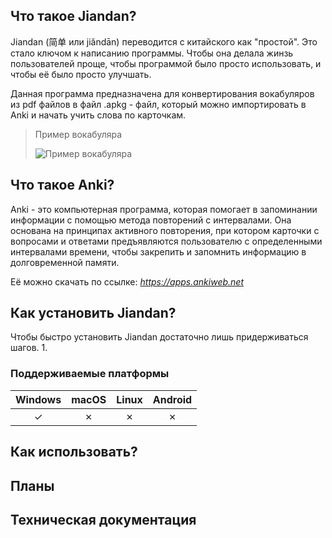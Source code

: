 ## Что такое Jiandan?
Jiandan (简单 или jiǎndān) переводится с китайского как "простой". Это стало ключом к написанию программы. Чтобы она делала жинзь пользователей проще, чтобы программой было просто использовать, и чтобы её было просто улучшать. 

Данная программа предназначена для конвертирования вокабуляров из pdf файлов в файл .apkg - файл, который можно импортировать в Anki и начать учить слова по карточкам.

> Пример вокабуляра
>
> ![Пример вокабуляра](https://github.com/WeinerGero/jiandan/assets/65958303/9e17679d-abf0-47f0-896b-3c62d57133e6)

## Что такое Anki?
Anki - это компьютерная программа, которая помогает в запоминании информации с помощью метода повторений с интервалами. Она основана на принципах активного повторения, при котором карточки с вопросами и ответами предъявляются пользователю с определенными интервалами времени, чтобы закрепить и запомнить информацию в долговременной памяти.

Её можно скачать по ссылке: *https://apps.ankiweb.net*

## Как установить Jiandan?
Чтобы быстро установить Jiandan достаточно лишь придерживаться шагов.
1. 


### Поддерживаемые платформы
| Windows | macOS | Linux | Android |
| :---:  | :---:  | :---:  | :---:  |
| &check; | &cross; | &cross;| &cross; |

## Как использовать?


## Планы


## Техническая документация

